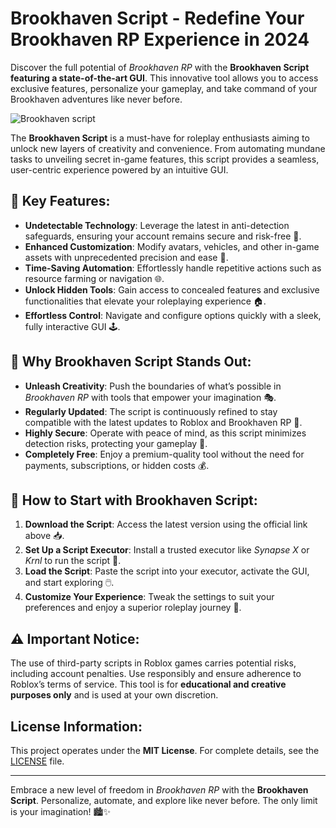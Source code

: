 # Brookhaven Script - Redefine Your Brookhaven RP Experience in 2024  


Discover the full potential of *Brookhaven RP* with the **Brookhaven Script featuring a state-of-the-art GUI**. This innovative tool allows you to access exclusive features, personalize your gameplay, and take command of your Brookhaven adventures like never before.  

![Brookhaven script](https://github.com/user-attachments/assets/8a604270-fbe1-4c60-a69e-cfc167c6a884)


The **Brookhaven Script** is a must-have for roleplay enthusiasts aiming to unlock new layers of creativity and convenience. From automating mundane tasks to unveiling secret in-game features, this script provides a seamless, user-centric experience powered by an intuitive GUI.  

## 🌟 Key Features:  
- **Undetectable Technology**: Leverage the latest in anti-detection safeguards, ensuring your account remains secure and risk-free 🔐.  
- **Enhanced Customization**: Modify avatars, vehicles, and other in-game assets with unprecedented precision and ease 🎨.  
- **Time-Saving Automation**: Effortlessly handle repetitive actions such as resource farming or navigation 🌐.  
- **Unlock Hidden Tools**: Gain access to concealed features and exclusive functionalities that elevate your roleplaying experience 🏠.  
- **Effortless Control**: Navigate and configure options quickly with a sleek, fully interactive GUI 🕹️.  

## 🚀 Why Brookhaven Script Stands Out:  
- **Unleash Creativity**: Push the boundaries of what’s possible in *Brookhaven RP* with tools that empower your imagination 🎭.  
- **Regularly Updated**: The script is continuously refined to stay compatible with the latest updates to Roblox and Brookhaven RP 🔁.  
- **Highly Secure**: Operate with peace of mind, as this script minimizes detection risks, protecting your gameplay 🚫.  
- **Completely Free**: Enjoy a premium-quality tool without the need for payments, subscriptions, or hidden costs 💰.  

## 🔧 How to Start with Brookhaven Script:  
1. **Download the Script**: Access the latest version using the official link above 📥.  
2. **Set Up a Script Executor**: Install a trusted executor like *Synapse X* or *Krnl* to run the script 🔧.  
3. **Load the Script**: Paste the script into your executor, activate the GUI, and start exploring 🖱️.  
4. **Customize Your Experience**: Tweak the settings to suit your preferences and enjoy a superior roleplay journey 🚀.  

## ⚠️ Important Notice:  
The use of third-party scripts in Roblox games carries potential risks, including account penalties. Use responsibly and ensure adherence to Roblox’s terms of service. This tool is for **educational and creative purposes only** and is used at your own discretion.  

## License Information:  
This project operates under the **MIT License**. For complete details, see the [LICENSE](LICENSE) file.  

---  
Embrace a new level of freedom in *Brookhaven RP* with the **Brookhaven Script**. Personalize, automate, and explore like never before. The only limit is your imagination! 🏙️✨  
